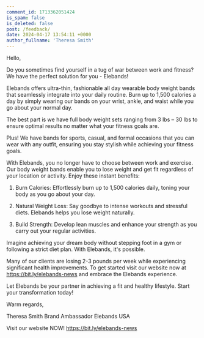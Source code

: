 ```yaml
---
comment_id: 1713362051424
is_spam: false
is_deleted: false
post: /feedback/
date: 2024-04-17 13:54:11 +0000
author_fullname: 'Theresa Smith'
---
```


Hello,

Do you sometimes find yourself in a tug of war between work and fitness? We have the perfect solution for you - Elebands! 

Elebands offers ultra-thin, fashionable all day wearable body weight bands that seamlessly integrate into your daily routine. Burn up to 1,500 calories a day by simply wearing our bands on your wrist, ankle, and waist while you go about your normal day.

The best part is we have full body weight sets ranging from 3 lbs – 30 lbs to ensure optimal results no matter what your fitness goals are. 

Plus! We have bands for sports, casual, and formal occasions that you can wear with any outfit, ensuring you stay stylish while achieving your fitness goals.

With Elebands, you no longer have to choose between work and exercise. Our body weight bands enable you to lose weight and get fit regardless of your location or activity. Enjoy these instant benefits:

1. Burn Calories: Effortlessly burn up to 1,500 calories daily, toning your body as you go about your day.

2. Natural Weight Loss: Say goodbye to intense workouts and stressful diets. Elebands helps you lose weight naturally.

3. Build Strength: Develop lean muscles and enhance your strength as you carry out your regular activities.

Imagine achieving your dream body without stepping foot in a gym or following a strict diet plan. With Elebands, it's possible.

Many of our clients are losing 2-3 pounds per week while experiencing significant health improvements. To get started visit our website now at https://bit.ly/elebands-news and embrace the Elebands experience.

Let Elebands be your partner in achieving a fit and healthy lifestyle. Start your transformation today!

Warm regards,

Theresa Smith
Brand Ambassador
Elebands USA

Visit our website NOW!   https://bit.ly/elebands-news
